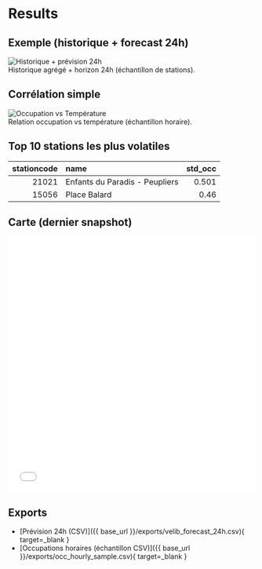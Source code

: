 # Results

## Exemple (historique + forecast 24h)
<div class="figure">
  <img src="{{ base_url }}/assets/figs/hist_forecast_24h.png" alt="Historique + prévision 24h">
  <div class="caption">Historique agrégé + horizon 24h (échantillon de stations).</div>
</div>

## Corrélation simple
<div class="figure">
  <img src="{{ base_url }}/assets/figs/occ_vs_temp.png" alt="Occupation vs Température">
  <div class="caption">Relation occupation vs température (échantillon horaire).</div>
</div>

## Top 10 stations les plus volatiles

|   stationcode | name                           |   std_occ |
|--------------:|:-------------------------------|----------:|
|         21021 | Enfants du Paradis - Peupliers |     0.501 |
|         15056 | Place Balard                   |     0.46  |

## Carte (dernier snapshot)

<iframe src="{{ base_url }}/assets/map.html" width="100%" height="520" style="border:none;"></iframe>

## Exports
- [Prévision 24h (CSV)]({{ base_url }}/exports/velib_forecast_24h.csv){ target=_blank }
- [Occupations horaires (échantillon CSV)]({{ base_url }}/exports/occ_hourly_sample.csv){ target=_blank }
